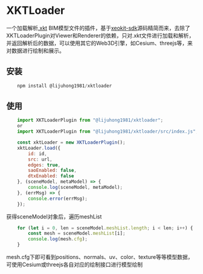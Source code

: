 # XKTLoader

一个加载解析[.xkt](https://github.com/xeokit/xeokit-convert) BIM模型文件的插件，基于[xeokit-sdk](https://github.com/xeokit/xeokit-sdk)源码精简而来，去除了XKTLoaderPlugin对Viewer和Renderer的依赖，只对.xkt文件进行加载和解析，并返回解析后的数据，可以使用其它的Web3D引擎，如Cesium、threejs等，来对数据进行绘制和展示。

## 安装

```js
    npm install @lijuhong1981/xktloader
```

## 使用

```js
    import XKTLoaderPlugin from "@lijuhong1981/xktloader";
    or
    import XKTLoaderPlugin from "@lijuhong1981/xktloader/src/index.js";

    const xktLoader = new XKTLoaderPlugin();
    xktLoader.load({
        id: id,
        src: url,
        edges: true,
        saoEnabled: false,
        dtxEnabled: false
    }, (sceneModel, metaModel) => {
        console.log(sceneModel, metaModel);
    }, (errMsg) => {
        console.error(errMsg);
    });
```

获得sceneModel对象后，遍历meshList

```js
    for (let i = 0, len = sceneModel.meshList.length; i < len; i++) {
        const mesh = sceneModel.meshList[i];
        console.log(mesh.cfg);
    }
```

mesh.cfg下即可看到positions、normals、uv、color、texture等等模型数据，可使用Cesium或threejs各自对应的绘制接口进行模型绘制
